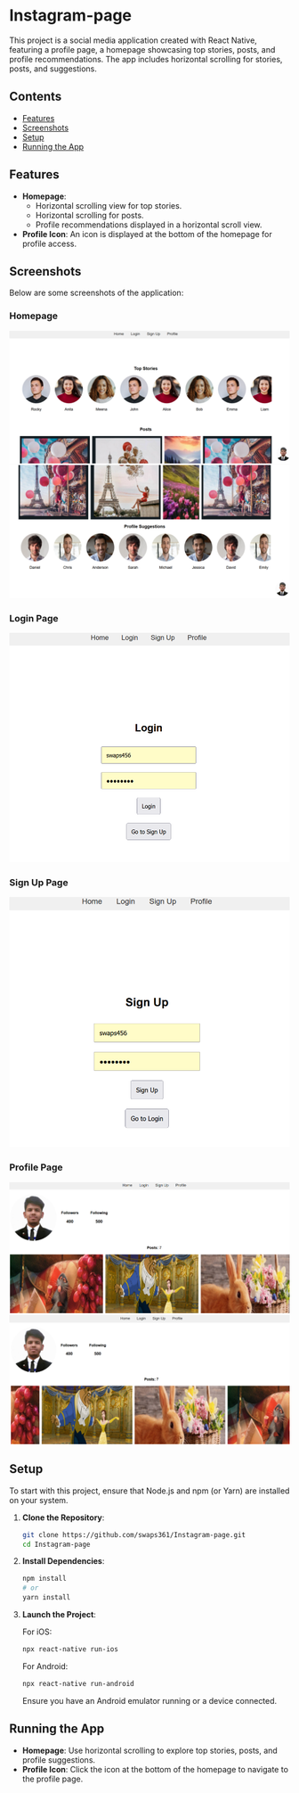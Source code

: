 # Instagram-page

This project is a social media application created with React Native, featuring a profile page, a homepage showcasing top stories, posts, and profile recommendations. The app includes horizontal scrolling for stories, posts, and suggestions.

## Contents

- [Features](#features)
- [Screenshots](#screenshots)
- [Setup](#setup)
- [Running the App](#running-the-app)

## Features

- **Homepage**:
  - Horizontal scrolling view for top stories.
  - Horizontal scrolling for posts.
  - Profile recommendations displayed in a horizontal scroll view.
- **Profile Icon**: An icon is displayed at the bottom of the homepage for profile access.

## Screenshots

Below are some screenshots of the application:

### Homepage

![Homepage 1](https://github.com/swaps361/Instagram-page/raw/main/screenshots/homepage1.png)
![Homepage 2](https://github.com/swaps361/Instagram-page/raw/main/screenshots/homepage2.png)

### Login Page

![Login Page](https://github.com/swaps361/Instagram-page/raw/main/screenshots/loginpage.png)

### Sign Up Page

![Sign Up Page](https://github.com/swaps361/Instagram-page/raw/main/screenshots/signup.png)

### Profile Page

![Profile Page 1](https://github.com/swaps361/Instagram-page/raw/main/screenshots/profilepage1.png)
![Profile Page 2](https://github.com/swaps361/Instagram-page/raw/main/screenshots/profilepage2.png)

## Setup

To start with this project, ensure that Node.js and npm (or Yarn) are installed on your system.

1. **Clone the Repository**:

    ```bash
    git clone https://github.com/swaps361/Instagram-page.git
    cd Instagram-page
    ```

2. **Install Dependencies**:

    ```bash
    npm install
    # or
    yarn install
    ```

3. **Launch the Project**:

    For iOS:

    ```bash
    npx react-native run-ios
    ```

    For Android:

    ```bash
    npx react-native run-android
    ```

    Ensure you have an Android emulator running or a device connected.

## Running the App

- **Homepage**: Use horizontal scrolling to explore top stories, posts, and profile suggestions.
- **Profile Icon**: Click the icon at the bottom of the homepage to navigate to the profile page.


